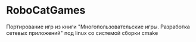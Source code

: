 # RoboCatGames
Портирование игр из книги "Многопользовательские игры. Разработка сетевых приложений" под linux со системой сборки cmake

